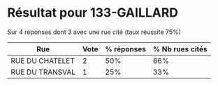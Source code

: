 # Résultat pour 133-GAILLARD

Sur 4 réponses dont 3 avec une rue cité (taux réussite 75%)

| Rue | Vote | % réponses | % Nb rues cités|
|-----|------|------------|----------------|
| RUE DU CHATELET | 2 | 50% | 66%|
| RUE DU TRANSVAL | 1 | 25% | 33%|
